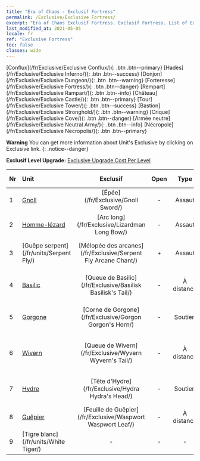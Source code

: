 ```yaml
---
title: "Era of Chaos - Exclusif Fortress"
permalink: /Exclusive/Exclusive Fortress/
excerpt: "Era of Chaos Exclusif Fortress. Exclusif Fortress. List of Exclusif Fortress in Era of Chaos"
last_modified_at: 2021-05-05
locale: fr
ref: "Exclusive Fortress"
toc: false
classes: wide
---
```

 [Conflux](/fr/Exclusive/Exclusive Conflux/){: .btn .btn--primary} [Hadès](/fr/Exclusive/Exclusive Inferno/){: .btn .btn--success} [Donjon](/fr/Exclusive/Exclusive Dungeon/){: .btn .btn--warning} [Forteresse](/fr/Exclusive/Exclusive Fortress/){: .btn .btn--danger} [Rempart](/fr/Exclusive/Exclusive Rampart/){: .btn .btn--info} [Château](/fr/Exclusive/Exclusive Castle/){: .btn .btn--primary} [Tour](/fr/Exclusive/Exclusive Tower/){: .btn .btn--success} [Bastion](/fr/Exclusive/Exclusive Stronghold/){: .btn .btn--warning} [Crique](/fr/Exclusive/Exclusive Cove/){: .btn .btn--danger} [Armée neutre](/fr/Exclusive/Exclusive Neutral Army/){: .btn .btn--info} [Nécropole](/fr/Exclusive/Exclusive Necropolis/){: .btn .btn--primary} 

**Warning** You can get more information about Unit's Exclusive by clicking on Exclusive link. 
{: .notice--danger}

 **Exclusif Level Upgrade:** [Exclusive Upgrade Cost Per Level](/Exclusive/ExclusiveUpgradeCostPerLevel/)

  | Nr |         Unit        | Exclusif | Open  |    Type   |  Item to Rank UP      |  Skin   |
  |:---|:--------------------|:-------------:|:-----:|:---------:|:---------------------:|:-------:|
  | 1  | [Gnoll](/fr/units/Gnoll/) | [Épée](/fr/Exclusive/Gnoll Sword/) | - | Assaut | [Jeton Épée](/ItemsFR/con_912/) | - |
  | 2  | [Homme-lézard](/fr/units/Lizardman/) | [Arc long](/fr/Exclusive/Lizardman Long Bow/) | - | Assaut | [Jeton Arc long](/ItemsFR/con_914/) | - |
  | 3  | [Guêpe serpent](/fr/units/Serpent Fly/) | [Mélopée des arcanes](/fr/Exclusive/Serpent Fly Arcane Chant/) | + | Assaut | [Jeton Mélopée des arcanes](/ItemsFR/con_915/) | - |
  | 4  | [Basilic](/fr/units/Basilisk/) | [Queue de Basilic](/fr/Exclusive/Basilisk Basilisk's Tail/) | - | À distance | [Jeton Queue de Basilic](/ItemsFR/con_994/) | [Peau spéciale Énergie de feu](/ItemsFR/con_662/) |
  | 5  | [Gorgone](/fr/units/Gorgon/) | [Corne de Gorgone](/fr/Exclusive/Gorgon Gorgon's Horn/) | - | Soutien | [Jeton Corne de Gorgone](/ItemsFR/con_995/) | [Skin spécial Corne de Gorgone](/ItemsFR/con_663/) |
  | 6  | [Wivern](/fr/units/Wyvern/) | [Queue de Wivern](/fr/Exclusive/Wyvern Wyvern's Tail/) | - | À distance | [Jeton Queue de Wivern](/ItemsFR/con_996/) | [Skin spécial Queue de Wivern](/ItemsFR/con_664/) |
  | 7  | [Hydre](/fr/units/Hydra/) | [Tête d'Hydre](/fr/Exclusive/Hydra Hydra's Head/) | - | Soutien | [Jeton Tête d'Hydre](/ItemsFR/con_997/) | [Peau spéciale Noyau d'énergie](/ItemsFR/con_665/) |
  | 8  | [Guêpier](/fr/units/Waspwort/) | [Feuille de Guêpier](/fr/Exclusive/Waspwort Waspwort Leaf/) | - | À distance | - | - |
  | 9  | [Tigre blanc](/fr/units/White Tiger/) | - | - | - | none | none |
